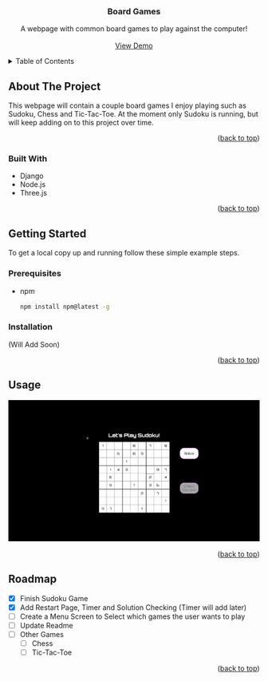 <!-- Improved compatibility of back to top link: See: https://github.com/othneildrew/Best-README-Template/pull/73 -->
<a name="readme-top"></a>
<!--
*** Thanks for checking out the Best-README-Template. If you have a suggestion
*** that would make this better, please fork the repo and create a pull request
*** or simply open an issue with the tag "enhancement".
*** Don't forget to give the project a star!
*** Thanks again! Now go create something AMAZING! :D
-->



<!-- PROJECT SHIELDS -->
<!--
*** I'm using markdown "reference style" links for readability.
*** Reference links are enclosed in brackets [ ] instead of parentheses ( ).
*** See the bottom of this document for the declaration of the reference variables
*** for contributors-url, forks-url, etc. This is an optional, concise syntax you may use.
*** https://www.markdownguide.org/basic-syntax/#reference-style-links
-->

<!-- PROJECT LOGO -->
<br />
<div align="center">
  <a href="https://github.com/othneildrew/Best-README-Template">
  </a>

  <h3 align="center">Board Games</h3>

  <p align="center">
    A webpage with common board games to play against the computer!
    <br />
    <br />
    <a href="#usage">View Demo</a>
  </p>
</div>



<!-- TABLE OF CONTENTS -->
<details>
  <summary>Table of Contents</summary>
  <ol>
    <li>
      <a href="#about-the-project">About The Project</a>
      <ul>
        <li><a href="#built-with">Built With</a></li>
      </ul>
    </li>
    <li>
      <a href="#getting-started">Getting Started</a>
      <ul>
        <li><a href="#prerequisites">Prerequisites</a></li>
        <li><a href="#installation">Installation</a></li>
      </ul>
    </li>
    <li><a href="#usage">Usage</a></li>
    <li><a href="#roadmap">Roadmap</a></li>
  </ol>
</details>



<!-- ABOUT THE PROJECT -->
## About The Project

This webpage will contain a couple board games I enjoy playing such as Sudoku, Chess and Tic-Tac-Toe. At the moment only Sudoku is running, but will keep adding on to this project over time. 

<p align="right">(<a href="#readme-top">back to top</a>)</p>



### Built With

* Django
* Node.js
* Three.js

<p align="right">(<a href="#readme-top">back to top</a>)</p>



<!-- GETTING STARTED -->
## Getting Started

To get a local copy up and running follow these simple example steps.

### Prerequisites

* npm
  ```sh
  npm install npm@latest -g
  ```

### Installation

(Will Add Soon) 

<p align="right">(<a href="#readme-top">back to top</a>)</p>



<!-- USAGE EXAMPLES -->
## Usage

![Demo](media/sudoku.gif)

<p align="right">(<a href="#readme-top">back to top</a>)</p>



<!-- ROADMAP -->
## Roadmap

- [x] Finish Sudoku Game
- [x] Add Restart Page, Timer and Solution Checking (Timer will add later)
- [ ] Create a Menu Screen to Select which games the user wants to play
- [ ] Update Readme
- [ ] Other Games
    - [ ] Chess
    - [ ] Tic-Tac-Toe

<p align="right">(<a href="#readme-top">back to top</a>)</p>
